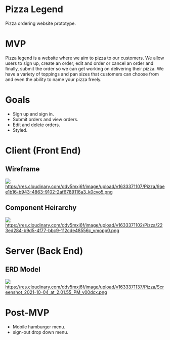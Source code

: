 # Pizza Legend
Pizza ordering website prototype.

# MVP
Pizza legend is a website where we aim to pizza to our customers. We allow users to sign up, create an order, edit and order or cancel an order and finally, submit the order so we can get working on delivering their pizza. We have a variety of toppings and pan sizes that customers can choose from and even the ability to name your pizza freely.

# Goals
* Sign up and sign in.
* Submit orders and view orders.
* Edit and delete orders.
* Styled.

# Client (Front End)
## Wireframe

![](https://res.cloudinary.com/ddv5mxj6f/image/upload/v1633371107/Pizza/9aee1b16-b943-4863-9102-2af6789116a3_k0cvo5.png)
https://res.cloudinary.com/ddv5mxj6f/image/upload/v1633371107/Pizza/9aee1b16-b943-4863-9102-2af6789116a3_k0cvo5.png

## Component Heirarchy

![](https://res.cloudinary.com/ddv5mxj6f/image/upload/v1633371102/Pizza/223ed284-b9d5-4f77-bbc9-112cde48556c_vmopp0.png)
https://res.cloudinary.com/ddv5mxj6f/image/upload/v1633371102/Pizza/223ed284-b9d5-4f77-bbc9-112cde48556c_vmopp0.png


# Server (Back End)
## ERD Model

![](https://res.cloudinary.com/ddv5mxj6f/image/upload/v1633371137/Pizza/Screenshot_2021-10-04_at_2.01.55_PM_v00dcx.png)
https://res.cloudinary.com/ddv5mxj6f/image/upload/v1633371137/Pizza/Screenshot_2021-10-04_at_2.01.55_PM_v00dcx.png


# Post-MVP 

* Mobile hamburger menu.
* sign-out drop down menu. 

